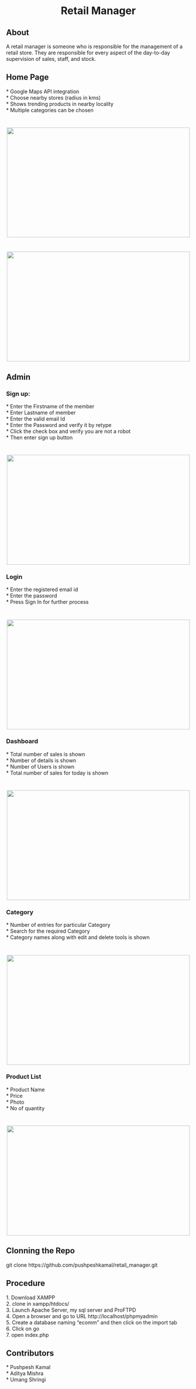 <h1 align='center'>Retail Manager</h1>
<h2>About</h2>
A retail manager is someone who is responsible for the management of a retail store. They are responsible for every aspect of the day-to-day supervision of sales, staff, and stock.

<h2>Home Page</h2>
* Google Maps API integration<br>
* Choose nearby stores (radius in kms)<br>
* Shows trending products in nearby locality<br>
* Multiple categories can be chosen<br>
<h1 align='center'><img src='Images/map.jpeg' width="500" height="300"></h1><h1 align='center'><img src='Images/retail.jpeg' width="500" height="300"></h1>  
<h2>Admin</h2>  
<h3>Sign up:</h3>
* Enter the Firstname of the member <br>
* Enter Lastname of member <br>
* Enter the valid email Id <br>
* Enter the Password and verify it by retype <br>
* Click the check box and verify you are not a robot <br>
* Then enter sign up button <br>
<h1 align='center'><img src='Images/sign up.jpeg' width="500" height="300"></h1>  
<h3>Login</h3>  
* Enter the registered email id<br>
* Enter the password<br>
* Press Sign In for further process<br>

<h1 align='center'><img src='Images/login.jpeg' width="500" height="300"></h1>
<h3>Dashboard</h3>
* Total number of sales is shown<br>
* Number of details is shown<br>
* Number of Users is shown<br>
* Total number of sales for today is shown<br>
<h1 align='center'><img src='Images/dashboard.jpeg' width="500" height="300"></h1>
<h3>Category</h3>
* Number of entries for particular Category<br>
* Search for the required Category<br>
* Category names along with edit and delete tools is shown<br>
<h1 align='center'><img src='Images/category.jpeg' width="500" height="300"></h1>
<h3>Product List</h3>
* Product Name<br>
* Price <br>
* Photo <br>
* No of quantity<br>
<h1 align='center'><img src='Images/product list.jpeg' width="500" height="300"></h1>
<h2> Clonning the Repo</h2>
    git clone https://github.com/pushpeshkamal/retail_manager.git
  
<h2>Procedure</h2>
1. Download XAMPP <br>
2. clone in xampp/htdocs/ <br>
3. Launch Apache Server, my sql server and ProFTPD <br>
4. Open a browser and go to URL http://localhost/phpmyadmin <br>
5. Create a database naming “ecomm” and then click on the import tab <br>
6. Click on go <br>
7. open index.php <br>
<h2>Contributors</h2>  
* Pushpesh Kamal  <br>
* Aditya Mishra<br>
* Umang Shringi
